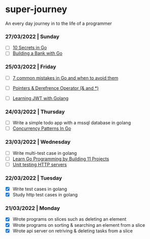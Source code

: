 # super-journey
An every day journey in to the life of a programmer

### 27/03/2022 | Sunday
- [ ] [10 Secrets in Go](https://www.youtube.com/watch?v=IB2JzpXaXo4&list=PLwQVGrUPq1c-UvuzhnwutzZ5I4Ze2rUVG&index=2)
- [ ] [Building a Bank with Go](https://www.youtube.com/watch?v=y2j_TB3NsRc&list=PLwQVGrUPq1c-UvuzhnwutzZ5I4Ze2rUVG&index=2)

### 25/03/2022 | Friday
- [ ] [7 common mistakes in Go and when to avoid them](https://www.youtube.com/watch?v=29LLRKIL_TI&list=PLwQVGrUPq1c-UvuzhnwutzZ5I4Ze2rUVG&index=1)
- [ ] [Pointers & Derefrence Operator (& and *)](https://www.youtube.com/watch?v=a4HcEsJ1hIE&list=PLwQVGrUPq1c-UvuzhnwutzZ5I4Ze2rUVG&index=8)
- [ ] [Learning JWT with Golang](https://github.com/golang-jwt/jwt)


### 24/03/2022 | Thursday
- [ ] Write a simple todo app with a mssql database in golang
- [ ] [Concurrency Patterns In Go](https://www.youtube.com/watch?v=YEKjSzIwAdA&list=PLwQVGrUPq1c-UvuzhnwutzZ5I4Ze2rUVG&index=2)

### 23/03/2022 | Wednesday
- [ ] Write multi-test case in golang
- [ ] [Learn Go Programming by Building 11 Projects](https://www.youtube.com/watch?v=jFfo23yIWac&list=PLwQVGrUPq1c-UvuzhnwutzZ5I4Ze2rUVG&index=1)
- [ ] [Unit testing HTTP servers](https://www.youtube.com/watch?v=hVFEV-ieeew&list=PLwQVGrUPq1c-UvuzhnwutzZ5I4Ze2rUVG&index=5)

### 22/03/2022 | Tuesday
- [x] Write test cases in golang
- [x] Study http test cases in golang

### 21/03/2022 | Monday
- [x] Wrote programs on slices such as deleting an element
- [x] Wrote programs on sorting & searching an element from a slice
- [x] Wrote api server on retriving & deleting tasks from a slice
